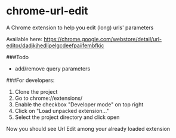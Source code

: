 chrome-url-edit
===============

A Chrome extension to help you edit (long) urls' parameters

Available here: https://chrome.google.com/webstore/detail/url-editor/dadjkjhedljpelgcdeefpaiifembfkic

###Todo

- add/remove query parameters

###For developers:

1. Clone the project
2. Go to chrome://extensions/
3. Enable the checkbox "Developer mode" on top right
4. Click on "Load unpacked extension..."
5. Select the project directory and click open

Now you should see Url Edit among your already loaded extension
